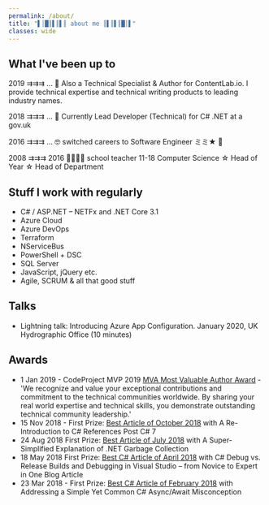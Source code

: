 ```yaml
---
permalink: /about/
title: "▌│█║▌║▌║ about me ║▌║▌║█│▌"
classes: wide
---
```


## What I've been up to

2019 ⇉⇉⇉ ... 🧙 Also a Technical Specialist & Author for ContentLab.io. I provide technical expertise and technical writing products to leading industry names.

2018 ⇉⇉⇉ ... 👷 Currently Lead Developer (Technical) for C# .NET at a gov.uk

2016 ⇉⇉⇉ ... 🤓 switched careers to Software Engineer ミミ★ 🥳

2008 ⇉⇉⇉ 2016 👨‍🏫🦸‍♂️ school teacher 11-18 Computer Science ☆ Head of Year ☆ Head of Department

## Stuff I work with regularly

- C# / ASP.NET – NETFx and .NET Core 3.1
- Azure Cloud
- Azure DevOps
- Terraform
- NServiceBus
- PowerShell + DSC
- SQL Server
- JavaScript, jQuery etc.
- Agile, SCRUM & all that good stuff

## Talks

- Lightning talk: Introducing Azure App Configuration. January 2020, UK Hydrographic Office (10 minutes)

## Awards

- 1 Jan 2019 - CodeProject MVP 2019 [MVA Most Valuable Author Award](https://www.codeproject.com/Competitions/1071/CodeProject-MVP-2019.aspx) - 'We recognize and value your exceptional contributions and commitment to the technical communities worldwide. By sharing your real world expertise and technical skills, you demonstrate outstanding technical community leadership.'
- 15 Nov 2018 - First Prize: [Best Article of October 2018](https://www.codeproject.com/Competitions/1064/Best-Article-of-October-2018.aspx) with A Re-Introduction to C# References Post C# 7
- 24 Aug 2018 First Prize: [Best Article of July 2018](https://www.codeproject.com/Competitions/1058/Best-Article-of-July-2018.aspx) with A Super-Simplified Explanation of .NET Garbage Collection
- 18 May 2018 First Prize: [Best C# Article of April 2018](https://www.codeproject.com/Competitions/1041/Best-Csharp-Article-of-April-2018.aspx) with C# Debug vs. Release Builds and Debugging in Visual Studio – from Novice to Expert in One Blog Article
- 23 Mar 2018 - First Prize: [Best C# Article of February 2018](https://www.codeproject.com/Competitions/1029/Best-Csharp-Article-of-February-2018.aspx) with Addressing a Simple Yet Common C# Async/Await Misconception
